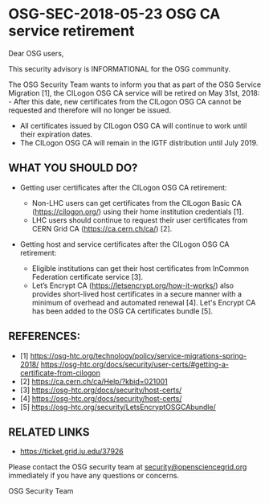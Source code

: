 # OSG-SEC-2018-05-23 OSG CA service retirement

Dear OSG users,

This security advisory is INFORMATIONAL for the OSG community.

The OSG Security Team wants to inform you that as part of the OSG Service Migration [1], the CILogon OSG CA service will be retired on May 31st, 2018:
    -  After this date, new certificates from the CILogon OSG CA cannot be requested and therefore will no longer be issued.  
   - All certificates issued by CILogon OSG CA will continue to work until their expiration dates. 
   - The CILogon OSG CA will remain in the IGTF distribution until July 2019. 


## WHAT YOU SHOULD DO?

- Getting user certificates after the CILogon OSG CA retirement:
     - Non-LHC users can get certificates from the CILogon Basic CA (https://cilogon.org/) using their home institution credentials [1].
     - LHC users should continue to request their user certificates from CERN Grid CA (https://ca.cern.ch/ca/) [2].

- Getting host and service certificates after the CILogon OSG CA retirement:
    - Eligible institutions can get their host certificates from InCommon Federation certificate service [3].
    - Let’s Encrypt CA (https://letsencrypt.org/how-it-works/) also provides short-lived host certificates in a secure manner with a minimum of overhead and automated renewal [4]. Let's Encrypt CA has been added to the OSG CA certificates bundle [5].  

## REFERENCES:
- [1] https://osg-htc.org/technology/policy/service-migrations-spring-2018/
https://osg-htc.org/docs/security/user-certs/#getting-a-certificate-from-cilogon
- [2] https://ca.cern.ch/ca/Help/?kbid=021001
- [3] https://osg-htc.org/docs/security/host-certs/
- [4] https://osg-htc.org/docs/security/host-certs/
- [5] https://osg-htc.org/security/LetsEncryptOSGCAbundle/

## RELATED LINKS
 - https://ticket.grid.iu.edu/37926

Please contact the OSG security team at security@opensciencegrid.org immediately if you have any questions or concerns.

OSG Security Team

